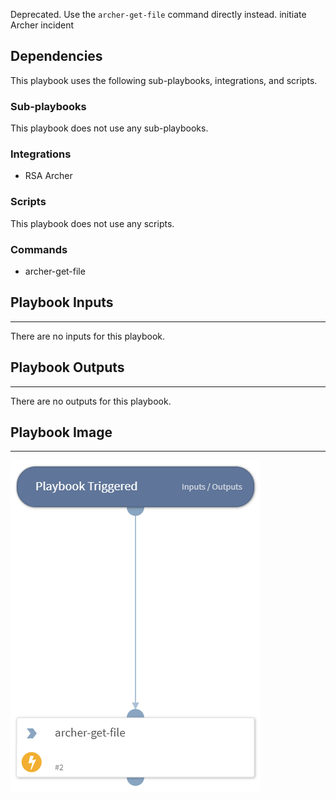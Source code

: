 Deprecated. Use the `archer-get-file` command directly instead.
initiate Archer incident

## Dependencies

This playbook uses the following sub-playbooks, integrations, and scripts.

### Sub-playbooks

This playbook does not use any sub-playbooks.

### Integrations

* RSA Archer

### Scripts

This playbook does not use any scripts.

### Commands

* archer-get-file

## Playbook Inputs

---
There are no inputs for this playbook.

## Playbook Outputs

---
There are no outputs for this playbook.

## Playbook Image

---

![Archer initiate incident](../doc_files/Archer_initiate_incident.png)
